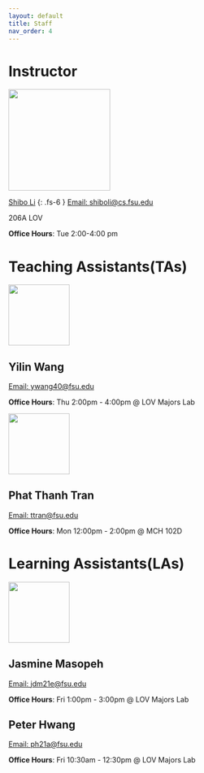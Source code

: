 ```yaml
---
layout: default
title: Staff
nav_order: 4
---
```


# Instructor
<img src="../../assets/images/shibo.jpg" width=200 height=200>

[Shibo Li](https://imshibo.com/) 
{: .fs-6 }
[Email: shiboli@cs.fsu.edu](mailto:shiboli@cs.fsu.edu)

206A LOV

**Office Hours**: Tue 2:00-4:00 pm

# Teaching Assistants(TAs)

<img src="../../assets/images/yilin.png" width=120 height=120>

## Yilin Wang

[Email: ywang40@fsu.edu](mailto:ywang40@fsu.edu)

**Office Hours**: Thu 2:00pm - 4:00pm @ LOV Majors Lab

<img src="../../assets/images/phat.png" width=120 height=120>

##  Phat Thanh Tran

[Email: ttran@fsu.edu](mailto:ttran@fsu.edu)

**Office Hours**: Mon 12:00pm - 2:00pm @ MCH 102D

# Learning Assistants(LAs)

<img src="../../assets/images/jas.jpg" width=120 height=120>

## Jasmine Masopeh

[Email: jdm21e@fsu.edu](mailto:jdm21e@fsu.edu)

**Office Hours**: Fri 1:00pm - 3:00pm @ LOV Majors Lab

##  Peter Hwang

[Email: ph21a@fsu.edu](mailto:ph21a@fsu.edu)

**Office Hours**: Fri 10:30am - 12:30pm @ LOV Majors Lab

<!-- # Teaching Assistants

<img src="../../assets/images/shibo.jpg" width=120 height=120>

Shibo Li 
{: .fs-5 }
[Email: shiboli@cs.fsu.edu](mailto:shiboli@cs.fsu.edu)

Office Hours: Web 12:30-10:300 pm, MEB 3346

<img src="../../assets/images/shibo.jpg" width=120 height=120>

Shibo Li 
{: .fs-5 }
[Email: shiboli@cs.fsu.edu](mailto:shiboli@cs.fsu.edu)

Office Hours: Web 12:30-10:300 pm, MEB 3346

<img src="../../assets/images/shibo.jpg" width=120 height=120>

Shibo Li 
{: .fs-5 }
[Email: shiboli@cs.fsu.edu](mailto:shiboli@cs.fsu.edu)

Office Hours: Web 12:30-10:300 pm, MEB 3346 -->


